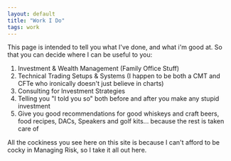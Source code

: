 ```yaml
---
layout: default
title: "Work I Do"
tags: work
---
```



This page is intended to tell you what I've done, and what i'm good at. So that you can decide where I can be useful to you:
1. Investment & Wealth Management (Family Office Stuff)
2. Technical Trading Setups & Systems (I happen to be both a CMT and CFTe who ironically doesn't just believe in charts)
3. Consulting for Investment Strategies
4. Telling you "I told you so" both before and after you make any stupid investment
5. Give you good recommendations for good whiskeys and craft beers, food recipes, DACs, Speakers and golf kits... because the rest is taken care of


All the cockiness you see here on this site is because I can't afford to be cocky in Managing Risk, so I take it all out here.
